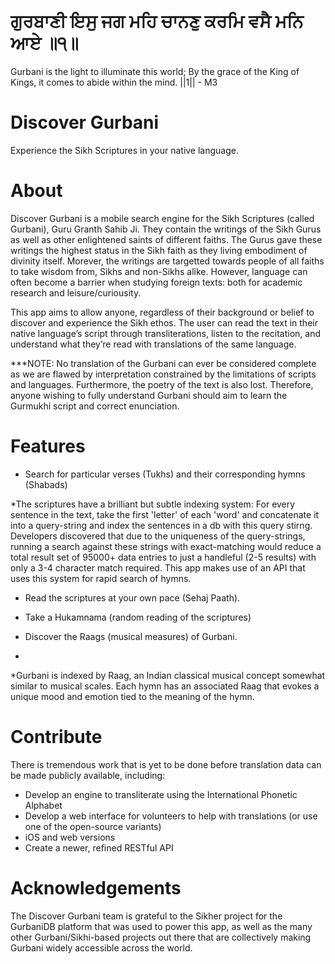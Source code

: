 # ਗੁਰਬਾਣੀ ਇਸੁ ਜਗ ਮਹਿ ਚਾਨਣੁ ਕਰਮਿ ਵਸੈ ਮਨਿ ਆਏ ॥੧॥

Gurbani is the light to illuminate this world; By the grace of the King of Kings, it comes to abide within the mind. ||1|| - M3

Discover Gurbani
================

Experience the Sikh Scriptures in your native language.

About
=====

Discover Gurbani is a mobile search engine for the Sikh Scriptures (called Gurbani), Guru Granth Sahib Ji. They contain the writings of the Sikh Gurus as well as other enlightened saints of different faiths. The Gurus gave these writings the highest status in the Sikh faith as they living embodiment of divinity itself. Morever, the writings are targetted towards people of all faiths to take wisdom from, Sikhs and non-Sikhs alike. However, language can often become a barrier when studying foreign texts: both for academic research and leisure/curiousity.

This app aims to allow anyone, regardless of their background or belief to discover and experience the Sikh ethos. The user can read the text in their native language’s script through transliterations, listen to the recitation, and understand what they’re read with translations of the same language.

***NOTE: No translation of the Gurbani can ever be considered complete as we are flawed by interpretation constrained by the limitations of scripts and languages. Furthermore, the poetry of the text is also lost. Therefore, anyone wishing to fully understand Gurbani should aim to learn the Gurmukhi script and correct enunciation.


Features
========

- Search for particular verses (Tukhs) and their corresponding hymns (Shabads)

*The scriptures have a brilliant but subtle indexing system: For every sentence in the text, take the first 'letter' of each 'word' and concatenate it into a query-string and index the sentences in a db with this query stirng. Developers discovered that due to the uniqueness of the query-strings, running a search against these strings with exact-matching would reduce a total result set of 95000+ data entries to just a handleful (2-5 results) with only a 3-4 character match required. This app makes use of an API that uses this system for rapid search of hymns.

- Read the scriptures at your own pace (Sehaj Paath).

- Take a Hukamnama (random reading of the scriptures)

- Discover the Raags (musical measures) of Gurbani.
- 
*Gurbani is indexed by Raag, an Indian classical musical concept somewhat similar to musical scales. Each hymn has an associated Raag that evokes a unique mood and emotion tied to the meaning of the hymn.

Contribute
==========

There is tremendous work that is yet to be done before translation data can be made publicly available, including:
- Develop an engine to transliterate using the International Phonetic Alphabet
- Develop a web interface for volunteers to help with translations (or use one of the open-source variants)
- iOS and web versions
- Create a newer, refined RESTful API

Acknowledgements
================

The Discover Gurbani team is grateful to the Sikher project for the GurbaniDB platform that was used to power this app, as well as the many other Gurbani/Sikhi-based projects out there that are collectively making Gurbani widely accessible across the world.
